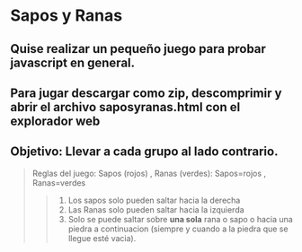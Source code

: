 # Sapos y Ranas
## Quise realizar un pequeño juego para probar javascript en general.
## Para jugar descargar como zip, descomprimir y abrir el archivo saposyranas.html con el explorador web
## Objetivo: Llevar a cada grupo al lado contrario.

> Reglas del juego: Sapos (rojos) , Ranas (verdes):
> Sapos=rojos , Ranas=verdes 
>> 1. Los sapos solo pueden saltar hacia la derecha
>> 2. Las Ranas solo pueden saltar hacia la izquierda
>> 3. Solo se puede saltar sobre __una sola__ rana o sapo o hacia una piedra a continuacion (siempre y cuando a la piedra que se llegue esté vacia).
